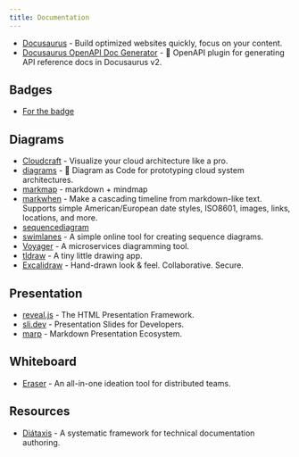 ```yaml
---
title: Documentation
---
```


- [Docusaurus](https://docusaurus.io/) - Build optimized websites quickly, focus on your content.
- [Docusaurus OpenAPI Doc Generator](https://github.com/PaloAltoNetworks/docusaurus-openapi-docs) - 🦝 OpenAPI plugin for generating API reference docs in Docusaurus v2.

## Badges

- [For the badge](https://forthebadge.com/)

## Diagrams

- [Cloudcraft](https://www.cloudcraft.co) - Visualize your cloud architecture like a pro.
- [diagrams](https://github.com/mingrammer/diagrams) - 🎨 Diagram as Code for prototyping cloud system architectures.
- [markmap](https://markmap.js.org) - markdown + mindmap
- [markwhen](https://github.com/mark-when/markwhen) - Make a cascading timeline from markdown-like text. Supports simple American/European date styles, ISO8601, images, links, locations, and more.
- [sequencediagram](https://sequencediagram.org/)
- [swimlanes](https://swimlanes.io) - A simple online tool for creating sequence diagrams.
- [Voyager](https://voyager.vyne.co/) - A microservices diagramming tool.
- [tldraw](https://www.tldraw.com/) - A tiny little drawing app.
- [Excalidraw](https://excalidraw.com/) - Hand-drawn look & feel. Collaborative. Secure.

## Presentation

- [reveal.js](https://revealjs.com) - The HTML Presentation Framework.
- [sli.dev](https://sli.dev) - Presentation Slides for Developers.
- [marp](https://marp.app/) - Markdown Presentation Ecosystem.

## Whiteboard

- [Eraser](https://app.tryeraser.com/all) - An all-in-one ideation tool for distributed teams.

## Resources

- [Diátaxis](https://diataxis.fr/) - A systematic framework for technical documentation authoring.
